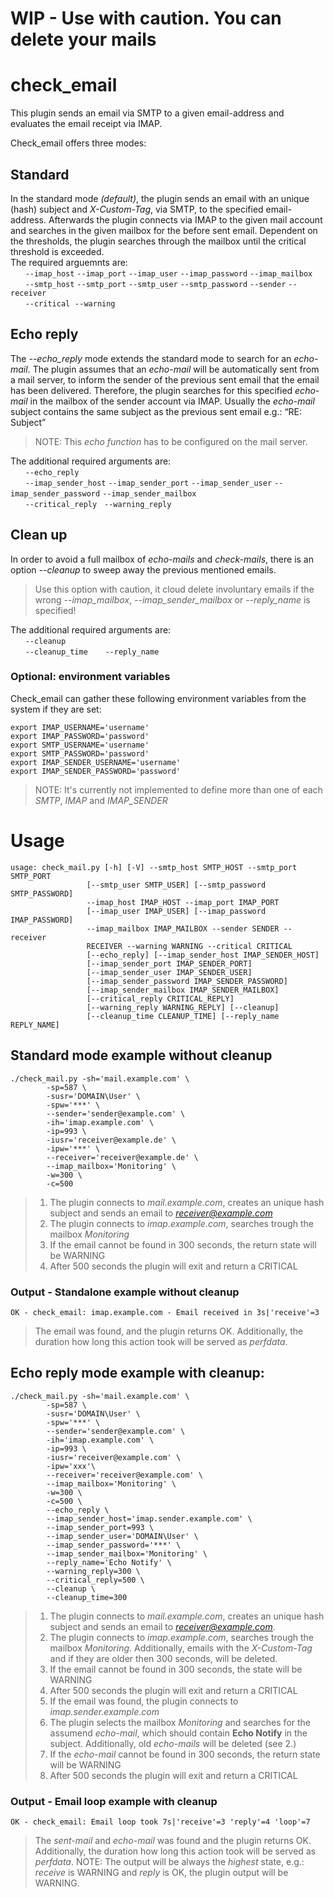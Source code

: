 # WIP - Use with caution. You can delete your mails

# check_email
This plugin sends an email via SMTP to a given email-address and evaluates the email receipt via IMAP.

Check_email offers three modes:

## Standard
In the standard mode *(default)*, the plugin sends an email with an unique (hash) subject and *X-Custom-Tag*, via SMTP, to the specified email-address. Afterwards the plugin connects via IMAP to the given mail account and searches in the given mailbox for the before sent email. Dependent on the thresholds, the plugin searches through the mailbox until the critical threshold is exceeded.<br>
The required arguemnts are:<br>
      `--imap_host` `--imap_port` `--imap_user` `--imap_password` `--imap_mailbox`<br>
      `--smtp_host` `--smtp_port` `--smtp_user` `--smtp_password` `--sender` `--receiver`<br>
      `--critical`  `--warning`

## Echo reply
The *--echo_reply* mode extends the standard mode to search for an *echo-mail*. The plugin assumes that an *echo-mail* will be automatically sent from a mail server, to inform the sender of the previous sent email that the email has been delivered. Therefore, the plugin searches for this specified *echo-mail* in the mailbox of the sender account via IMAP. Usually the *echo-mail* subject contains the same subject as the previous sent email e.g.: “RE: Subject” 
>NOTE: This *echo function* has to be configured on the mail server.

The additional required arguments are:<br>
      `--echo_reply`<br>
      `--imap_sender_host` `--imap_sender_port` `--imap_sender_user` `--imap_sender_password` `--imap_sender_mailbox`<br>
      `--critical_reply`   `--warning_reply`

## Clean up
In order to avoid a full mailbox of *echo-mails* and *check-mails*, there is an option *--cleanup* to sweep away the previous mentioned emails.
>Use this option with caution, it cloud delete involuntary emails if the wrong *--imap_mailbox*, *--imap_sender_mailbox* or *--reply_name* is specified!

The additional required arguments are:<br>
      `--cleanup`<br>
      `--cleanup_time`
      `--reply_name`

### Optional: environment variables
Check_email can gather these following environment variables from the system if they are set:

	export IMAP_USERNAME='username'
	export IMAP_PASSWORD='password'
	export SMTP_USERNAME='username'
	export SMTP_PASSWORD='password'
	export IMAP_SENDER_USERNAME='username'
	export IMAP_SENDER_PASSWORD='password'
>NOTE: It's currently not implemented to define more than one of each *SMTP*, *IMAP* and *IMAP_SENDER*

# Usage
	usage: check_mail.py [-h] [-V] --smtp_host SMTP_HOST --smtp_port SMTP_PORT
                     [--smtp_user SMTP_USER] [--smtp_password SMTP_PASSWORD]
                     --imap_host IMAP_HOST --imap_port IMAP_PORT
                     [--imap_user IMAP_USER] [--imap_password IMAP_PASSWORD]
                     --imap_mailbox IMAP_MAILBOX --sender SENDER --receiver
                     RECEIVER --warning WARNING --critical CRITICAL
                     [--echo_reply] [--imap_sender_host IMAP_SENDER_HOST]
                     [--imap_sender_port IMAP_SENDER_PORT]
                     [--imap_sender_user IMAP_SENDER_USER]
                     [--imap_sender_password IMAP_SENDER_PASSWORD]
                     [--imap_sender_mailbox IMAP_SENDER_MAILBOX]
                     [--critical_reply CRITICAL_REPLY]
                     [--warning_reply WARNING_REPLY] [--cleanup]
                     [--cleanup_time CLEANUP_TIME] [--reply_name REPLY_NAME]

## Standard mode example without cleanup
	./check_mail.py -sh='mail.example.com' \
			-sp=587 \
			-susr='DOMAIN\User' \
			-spw='***' \
			--sender='sender@example.com' \
			-ih='imap.example.com' \
			-ip=993 \
			-iusr='receiver@example.de' \
			-ipw='***' \
			--receiver='receiver@example.de' \
			--imap_mailbox='Monitoring' \
			-w=300 \
			-c=500
>1. The plugin connects to *mail.example.com*, creates an unique hash subject and sends an email to *receiver@example.com*
>2. The plugin connects to *imap.example.com*, searches trough the mailbox *Monitoring*
>3. If the email cannot be found in 300 seconds, the return state will be WARNING
>4. After 500 seconds the plugin will exit and return a CRITICAL

### Output - Standalone example without cleanup
	OK - check_email: imap.example.com - Email received in 3s|'receive'=3
 >The email was found, and the plugin returns OK. Additionally, the duration how long this action took will be served as *perfdata*.

## Echo reply mode example with cleanup:
	./check_mail.py -sh='mail.example.com' \
			-sp=587 \
			-susr='DOMAIN\User' \
			-spw='***' \
			--sender='sender@example.com' \
			-ih='imap.example.com' \
			-ip=993 \
			-iusr='receiver@example.com' \
			-ipw='xxx'\
			--receiver='receiver@example.com' \
			--imap_mailbox='Monitoring' \
			-w=300 \
			-c=500 \
			--echo_reply \
			--imap_sender_host='imap.sender.example.com' \
			--imap_sender_port=993 \
			--imap_sender_user='DOMAIN\User' \
			--imap_sender_password='***' \
			--imap_sender_mailbox='Monitoring' \
			--reply_name='Echo Notify' \
			--warning_reply=300 \
			--critical_reply=500 \
			--cleanup \
			--cleanup_time=300
>1. The plugin connects to *mail.example.com*, creates an unique hash subject and sends an email to *receiver@example.com*.
>2. The plugin connects to *imap.example.com*, searches trough the mailbox *Monitoring*. Additionally, emails with the *X-Custom-Tag* and if they are older then 300 seconds, will be deleted. 
>3. If the email cannot be found in 300 seconds, the state will be WARNING
>4. After 500 seconds the plugin will exit and return a CRITICAL
>5. If the email was found, the plugin connects to *imap.sender.example.com*
>6. The plugin selects the mailbox *Monitoring* and searches for the assumend *echo-mail*, which should contain **Echo Notify** in the subject. Additionally, old *echo-mails*  will be deleted (see 2.)
>7. If the *echo-mail* cannot be found in 300 seconds, the return state will be WARNING
>8. After 500 seconds the plugin will exit and return a CRITICAL

### Output - Email loop example with cleanup
	OK - check_email: Email loop took 7s|'receive'=3 'reply'=4 'loop'=7
>The *sent-mail* and *echo-mail* was found and the plugin returns OK. Additionally, the duration how long this action took will be served as *perfdata*.
>NOTE: The output will be always the *highest* state, e.g.: *receive* is WARNING and *reply* is OK, the plugin output will be WARNING. 


					
